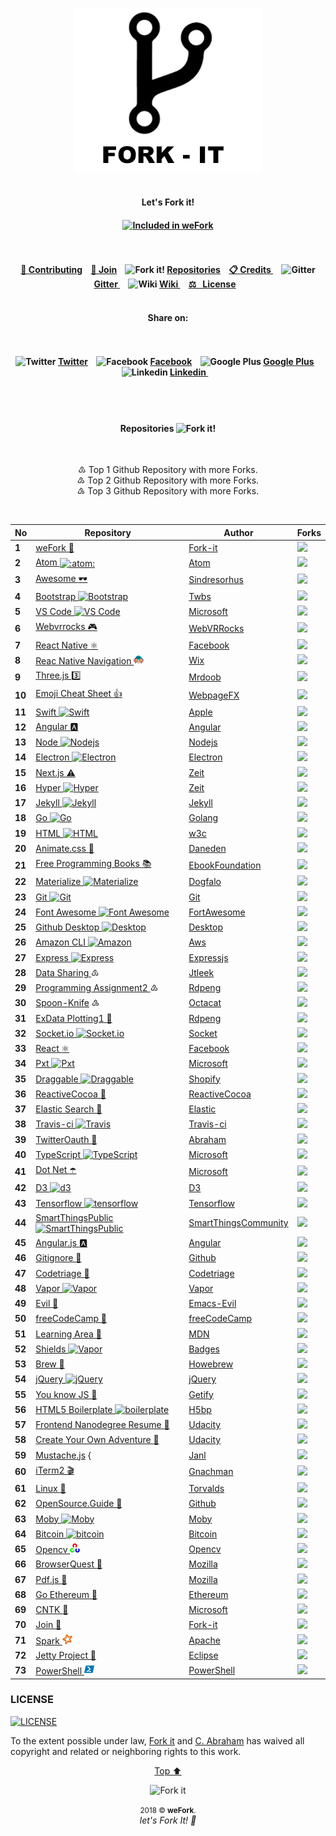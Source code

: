 <p id="top"><p>

<p align="center"><img width="300" src="assets/fork/fork-it.png" alt="Fork it!"><br><br>

<h4 align="center">Let's Fork it!<h4>

<p align="center">
<!-- Start of "INCLUDED ON WeFORK BANDGE" -->
<!-- To add you bandge to your repository, copy the code and paste it on your README file.
	VALUES TO CHANGE
	================
	● Link eg: https://github.com/fork-it/weFork/#1 ← Repository No. Value
	● Bandge Value eg: (...)badge/Included%20on%20weFork%20No.-1-0cd645.svg(...)
								   ↑ Repository No. Value
-->
<a href="https://github.com/fork-it/weFork/#1" target="_blank" title="Included In weFork"><img src="https://img.shields.io/badge/Included%20on%20weFork%20No.-1-0cd645.svg?logo=data%3Aimage%2Fpng%3Bbase64%2CiVBORw0KGgoAAAANSUhEUgAAAA4AAAAOCAYAAAAfSC3RAAAABHNCSVQICAgIfAhkiAAAAAlwSFlzAAAIEwAACBMBMzQ43AAAABl0RVh0U29mdHdhcmUAd3d3Lmlua3NjYXBlLm9yZ5vuPBoAAADgSURBVCiRpdK9LoRRGMTx3xEKsbGIZEWjFIVepd8rUKhp3AEKlUKpkIg7kIhOodyr2EblI9mg0CgoRmOT1%2BbdlWWqk8kzc57%2FyeG%2FStJKcpXkNsnab%2FMTlfMBFvGM00rhcpLzJCdJZvr%2BZCX4hiVM4bHin2H%2Bu%2FQDh4M3HuMODexV%2FCbu8YrZYZxHSS4HvNUkT0k6SVp1jHVFE9jAHHZLKb06xr4aSXbQxibesV1K6VaH6oJtrOMaW%2BiUUj5HrTWd5CZJL8nCKAR%2BMu5jBV1cjBNs4gUPhj37kFXH%2BnJ%2F1hcIFmcbnCr7pAAAAABJRU5ErkJggg%3D%3D" alt="Included in weFork"></a>
<!-- SEE BANDGE EXAMPLE @ https://github.com/fork-it/join -->
<!-- End of "INCLUDED ON WeFORK BANDGE" -->
</p>
	
<h4 align="center">
	<br><br>
	<a href="https://github.com/fork-it/weFork/blob/master/.github/CONTRIBUTING.md">🔁 Contributing</a>&nbsp;&nbsp;&nbsp;
	<a href="https://github.com/fork-it/weFork/blob/master/README.md#join"> 🤝  Join</a>&nbsp;&nbsp;&nbsp;
	<img src="assets/fork/fork15px.png" alt="Fork it!">
	<a href="#repositories">Repositories</a>&nbsp;&nbsp;&nbsp;
	<a href="https://github.com/fork-it/weFork/blob/master/credits.md">📋 Credits </a>&nbsp;&nbsp;&nbsp;
	<img src="assets/fork/gitter15px.png" alt="Gitter">
	<a href="https://gitter.im/Fork-it/Lobby"> Gitter </a>&nbsp;&nbsp;&nbsp;
	<img src="https://png.icons8.com/ios/24/000000/wikipedia.png" alt="Wiki">
	<a href="https://github.com/fork-it/weFork/wiki"> Wiki </a>&nbsp;&nbsp;&nbsp;
	<a href="#LICENSE"> ⚖ &nbsp;&nbsp;License</a>&nbsp;&nbsp;&nbsp;
	<br><br>


<h4 align="center">Share on: <h4>
<h4 align="center">
	<br><br>
	<!-- Twitter -->
	<img src="assets/icones/twitter.png" alt="Twitter">
	<a href="https://twitter.com/intent/tweet?text=Get%20your%20repository%20forked%20at%20https://github.com/fork-it/weFork">Twitter</a>&nbsp;&nbsp;&nbsp;
	<!-- Facebook -->
	<img src="assets/icones/facebook.png" alt="Facebook">
	<a href="https://www.facebook.com/sharer/sharer.php?s=100&p%5Burl%5D=https://github.com/fork-it/weFork"> Facebook</a>&nbsp;&nbsp;&nbsp;
	<!-- Google Plus -->
	<img src="assets/icones/google-plus.png" alt="Google Plus">
	<a href="https://plus.google.com/share?url=https://github.com/fork-it/weFork">Google Plus</a>&nbsp;&nbsp;&nbsp;
	<!-- Linkedin -->
	<img src="assets/icones/linkedin.png" alt="Linkedin">
	<a href="https://www.linkedin.com/sharing/share-offsite?mini=true&url=https://github.com/fork-it/weFork&title=Get%20your%20repository%20forked&summary=&source="> Linkedin </a>&nbsp;&nbsp;&nbsp;
	<br><br>
</h4>

<br><h4 id="repositories" align="center">Repositories <img src="assets/fork/fork15px.png" alt="Fork it!"></h4><br>

<p align="center">
	♳  Top 1 Github Repository with more Forks.<br>
	♴  Top 2 Github Repository with more Forks.<br>
	♵  Top 3 Github Repository with more Forks.<br>
</p><br>


<table>
<thead>
<tr>
<th>No</th>
<th>Repository</th>
<th>Author</th>
<th>Forks</th>
</tr>
</thead>
<tbody>
<tr>
<td><b id="1">1</b></td>
<td><a href="https://github.com/fork-it/weFork">weFork <g-emoji alias="repeat" fallback-src="https://assets-cdn.github.com/images/icons/emoji/unicode/1f501.png" ios-version="6.0">🔁</g-emoji> </a></td>
<td><a href="https://github.com/fork-it/weFork">Fork-it</a></td>
<td><a href="https://github.com/fork-it/weFork/fork"><img src="https://img.shields.io/github/forks/fork-it/weFork.svg?style=social&amp;label=Fork" style="max-width:100%;"></a></td>
</tr>
<tr>
<td><b id="2">2</b></td>
<td><a href="https://github.com/fork-it/atom">Atom <img class="emoji" title=":atom:" alt=":atom:" src="https://assets-cdn.github.com/images/icons/emoji/atom.png" height="20" width="20" align="absmiddle"></a></td>
<td><a href="https://github.com/atom/atom">Atom</a></td>
<td><a href="https://github.com/atom/atom/fork"><img src="https://img.shields.io/github/forks/atom/atom.svg?style=social&amp;label=Fork" style="max-width:100%;"></a></td>
</tr>
<tr>
<td><b id="3">3</b></td>
<td><a href="https://github.com/fork-it/awesome">Awesome <g-emoji alias="dark_sunglasses" fallback-src="https://assets-cdn.github.com/images/icons/emoji/unicode/1f576.png" ios-version="9.1">🕶</g-emoji></a></td>
<td><a href="https://github.com/sindresorhus/awesome">Sindresorhus</a></td>
<td><a href="https://github.com/sindresorhus/awesome/fork"><img src="https://img.shields.io/github/forks/sindresorhus/awesome.svg?style=social&amp;label=Fork" style="max-width:100%;"></a></td>
</tr>
<tr>
<td><b id="4">4</b></td>
<td><a href="https://github.com/fork-it/bootstrap">Bootstrap <img src="assets/icones/bootstrap.png" alt="Bootstrap" style="max-width:100%;"></a></td>
<td><a href="https://github.com/twbs/bootstrap">Twbs</a></td>
<td><a href="https://github.com/twbs/bootstrap/fork"><img src="https://img.shields.io/github/forks/twbs/bootstrap.svg?style=social&amp;label=Fork" style="max-width:100%;"></a></td>
</tr>
<tr>
<td><b id="5">5</b></td>
<td><a href="https://github.com/fork-it/vscode">VS Code <img src="assets/icones/visual-studio.png" alt="VS Code" style="max-width:100%;"></a></td>
<td><a href="https://github.com/Microsoft/vscode">Microsoft</a></td>
<td><a href="https://github.com/Microsoft/vscode/fork"><img src="https://img.shields.io/github/forks/Microsoft/vscode.svg?style=social&amp;label=Fork" style="max-width:100%;"></a></td>
</tr>
<tr>
<td><b id="6">6</b></td>
<td><a href="https://github.com/fork-it/webbrrocks">Webvrrocks <g-emoji alias="video_game" fallback-src="https://assets-cdn.github.com/images/icons/emoji/unicode/1f3ae.png" ios-version="6.0">🎮</g-emoji></a></td>
<td><a href="https://github.com/WebVRRocks/webvrrocks">WebVRRocks</a></td>
<td><a href="https://github.com/WebVRRocks/webvrrocks"><img src="https://img.shields.io/github/forks/WebVRRocks/webvrrocks.svg?style=social&amp;label=Fork" style="max-width:100%;"></a></td>
</tr>
<tr>
<td><b id="7">7</b></td>
<td><a href="https://github.com/fork-it/react-native">React Native <g-emoji alias="atom_symbol" fallback-src="https://assets-cdn.github.com/images/icons/emoji/unicode/269b.png" ios-version="9.1">⚛️</g-emoji></a></td>
<td><a href="https://github.com/facebook/react-native">Facebook</a></td>
<td><a href="https://github.com/facebook/react-native/fork"><img src="https://img.shields.io/github/forks/facebook/react-native.svg?style=social&amp;label=Fork" style="max-width:100%;"></a></td>
</tr>
<tr>
<td><b id="8">8</b></td>
<td><a href="https://github.com/fork-it/react-native-navigation">Reac Native Navigation <img src="assets/icones/react-native-navigation.png" alt="React Native Navigation" style="max-width:100%;"></a></td>
<td><a href="https://github.com/wix/react-native-navigation">Wix</a></td>
<td><a href="https://github.com/wix/react-native-navigation/fork"><img src="https://img.shields.io/github/forks/wix/react-native-navigation.svg?style=social&amp;label=Fork" style="max-width:100%;"></a></td>
</tr>
<tr>
<td><b id="9">9</b></td>
<td><a href="https://github.com/fork-it/three.js">Three.js <g-emoji alias="three" fallback-src="https://assets-cdn.github.com/images/icons/emoji/unicode/0033-20e3.png" ios-version="6.0">3️⃣</g-emoji></a></td>
<td><a href="https://github.com/mrdoob/three.js">Mrdoob</a></td>
<td><a href="https://github.com/mrdoob/three.js/fork"><img src="https://img.shields.io/github/forks/mrdoob/three.js.svg?style=social&amp;label=Fork" style="max-width:100%;"></a></td>
</tr>
<tr>
<td><b id="10">10</b></td>
<td><a href="https://github.com/fork-it/emoji-cheat-sheet.com">Emoji Cheat Sheet <g-emoji alias="+1" class="emoji" fallback-src="https://assets-cdn.github.com/images/icons/emoji/unicode/1f44d.png" ios-version="6.0">👍</g-emoji></a></td>
<td><a href="https://github.com/WebpageFX/emoji-cheat-sheet.com">WebpageFX</a></td>
<td><a href="https://github.com/WebpageFX/emoji-cheat-sheet.com/fork"><img src="https://img.shields.io/github/forks/WebpageFX/emoji-cheat-sheet.com.svg?style=social&amp;label=Fork" style="max-width:100%;"></a></td>
</tr>
<tr>
<td><b id="11">11</b></td>
<td><a href="https://github.com/fork-it/swift">Swift <img src="assets/icones/swift.png" alt="Swift" style="max-width:100%;"></a></td>
<td><a href="https://github.com/apple/swift">Apple</a></td>
<td><a href="https://github.com/apple/swift/fork"><img src="https://img.shields.io/github/forks/apple/swift.svg?style=social&amp;label=Fork" style="max-width:100%;"></a></td>
</tr>
<tr>
<td><b id="12">12</b></td>
<td><a href="https://github.com/fork-it/Angular">Angular <g-emoji alias="a" fallback-src="https://assets-cdn.github.com/images/icons/emoji/unicode/1f170.png" ios-version="6.0">🅰️</g-emoji></a></td>
<td><a href="https://github.com/Angular/Angular">Angular</a></td>
<td><a href="https://github.com/Angular/Angular/fork"><img src="https://img.shields.io/github/forks/Angular/Angular.svg?style=social&amp;label=Fork" style="max-width:100%;"></a></td>
</tr>
<tr>
<td><b id="13">13</b></td>
<td><a href="https://github.com/fork-it/Node">Node <img src="assets/icones/nodejs.png" alt="Nodejs" style="max-width:100%;"></a></td>
<td><a href="https://github.com/Nodejs/Node">Nodejs</a></td>
<td><a href="https://github.com/Nodejs/Node/fork"><img src="https://img.shields.io/github/forks/Nodejs/Node.svg?style=social&amp;label=Fork" style="max-width:100%;"></a></td>
</tr>
<tr>
<td><b id="14">14</b></td>
<td><a href="https://github.com/fork-it/Electron">Electron <img src="assets/icones/electron.png" alt="Electron" style="max-width:100%;"></a></td>
<td><a href="https://github.com/Electron/Electron">Electron</a></td>
<td><a href="https://github.com/Electron/Electron/fork"><img src="https://img.shields.io/github/forks/Electron/Electron.svg?style=social&amp;label=Fork" style="max-width:100%;"></a></td>
</tr>
<tr>
<td><b id="15">15</b></td>
<td><a href="https://github.com/fork-it/Next.js">Next.js <g-emoji alias="warning" fallback-src="https://assets-cdn.github.com/images/icons/emoji/unicode/26a0.png" ios-version="6.0">⚠️</g-emoji></a></td>
<td><a href="https://github.com/zeit/next.js">Zeit</a></td>
<td><a href="https://github.com/zeit/next.js/fork"><img src="https://img.shields.io/github/forks/zeit/next.js.svg?style=social&amp;label=Fork" style="max-width:100%;"></a></td>
</tr>
<tr>
<td><b id="16">16</b></td>
<td><a href="https://github.com/fork-it/Hyper">Hyper <img src="assets/icones/hyper.png" alt="Hyper" style="max-width:100%;"></a></td>
<td><a href="https://github.com/zeit/hyper">Zeit</a></td>
<td><a href="https://github.com/zeit/hyper/fork"><img src="https://img.shields.io/github/forks/zeit/hyper.svg?style=social&amp;label=Fork" style="max-width:100%;"></a></td>
</tr>
<tr>
<td><b id="17">17</b></td>
<td><a href="https://github.com/fork-it/Jekyll">Jekyll <img src="assets/icones/jekyll.png" alt="Jekyll" style="max-width:100%;"></a></td>
<td><a href="https://github.com/Jekyll/Jekyll">Jekyll</a></td>
<td><a href="https://github.com/Jekyll/Jekyll/fork"><img src="https://img.shields.io/github/forks/Jekyll/Jekyll.svg?style=social&amp;label=Fork" style="max-width:100%;"></a></td>
</tr>
<tr>
<td><b id="18">18</b></td>
<td><a href="https://github.com/fork-it/go">Go <img src="assets/icones/go.png" alt="Go" style="max-width:100%;"></a></td>
<td><a href="https://github.com/golang/go">Golang</a></td>
<td><a href="https://github.com/golang/go/fork"><img src="https://img.shields.io/github/forks/golang/go.svg?style=social&amp;label=Fork" style="max-width:100%;"></a></td>
</tr>
<tr>
<td><b id="19">19</b></td>
<td><a href="https://github.com/fork-it/html">HTML <img src="assets/icones/html5.png" alt="HTML" style="max-width:100%;"></a></td>
<td><a href="https://github.com/w3c/html">w3c</a></td>
<td><a href="https://github.com/w3c/html/fork"><img src="https://img.shields.io/github/forks/w3c/html.svg?style=social&amp;label=Fork" style="max-width:100%;"></a></td>
</tr>
<tr>
<td><b id="20">20</b></td>
<td><a href="https://github.com/fork-it/Animate.css">Animate.css <g-emoji alias="popcorn" fallback-src="https://assets-cdn.github.com/images/icons/emoji/unicode/1f37f.png" ios-version="9.1">🍿</g-emoji></a></td>
<td><a href="https://github.com/daneden/animate.css">Daneden</a></td>
<td><a href="https://github.com/daneden/animate.css/fork"><img src="https://img.shields.io/github/forks/daneden/animate.css.svg?style=social&amp;label=Fork" style="max-width:100%;"></a></td>
</tr>
<tr>
<td><b id="21">21</b></td>
<td><a href="https://github.com/fork-it/free-programming-books">Free Programming Books <g-emoji alias="books" fallback-src="https://assets-cdn.github.com/images/icons/emoji/unicode/1f4da.png" ios-version="6.0">📚</g-emoji></a></td>
<td><a href="https://github.com/EbookFoundation/free-programming-books">EbookFoundation</a></td>
<td><a href="https://github.com/EbookFoundation/free-programming-books/fork"><img src="https://img.shields.io/github/forks/EbookFoundation/free-programming-books.svg?style=social&amp;label=Fork" style="max-width:100%;"></a></td>
</tr>
<tr>
<td><b id="22">22</b></td>
<td><a href="https://github.com/fork-it/Materialize">Materialize <img src="assets/icones/materialize.png" alt="Materialize" style="max-width:100%;"></a></td>
<td><a href="https://github.com/Dogfalo/materialize">Dogfalo</a></td>
<td><a href="https://github.com/Dogfalo/materialize/fork"><img src="https://img.shields.io/github/forks/Dogfalo/materialize.svg?style=social&amp;label=Fork" style="max-width:100%;"></a></td>
</tr>
<tr>
<td><b id="23">23</b></td>
<td><a href="https://github.com/fork-it/git">Git <img src="assets/icones/git.png" alt="Git" style="max-width:100%;"></a></td>
<td><a href="https://github.com/git/git">Git</a></td>
<td><a href="https://github.com/git/git/fork"><img src="https://img.shields.io/github/forks/git/git.svg?style=social&amp;label=Fork" style="max-width:100%;"></a></td>
</tr>
<tr>
<td><b id="24">24</b></td>
<td><a href="https://github.com/fork-it/Font-Awesome">Font Awesome <img src="assets/icones/font-awesome.png" alt="Font Awesome" style="max-width:100%;"></a></td>
<td><a href="https://github.com/FortAwesome/Font-Awesome">FortAwesome</a></td>
<td><a href="https://github.com/FortAwesome/Font-Awesome/fork"><img src="https://img.shields.io/github/forks/FortAwesome/Font-Awesome.svg?style=social&amp;label=Fork" style="max-width:100%;"></a></td>
</tr>
<tr>
<td><b id="25">25</b></td>
<td><a href="https://github.com/fork-it/Desktop">Github Desktop <img src="assets/icones/github-desktop.png" alt="Desktop" style="max-width:100%;"></a></td>
<td><a href="https://github.com/Desktop/Desktop">Desktop</a></td>
<td><a href="https://github.com/Desktop/Desktop/fork"><img src="https://img.shields.io/github/forks/Desktop/Desktop.svg?style=social&amp;label=Fork" style="max-width:100%;"></a></td>
</tr>
<tr>
<td><b id="26">26</b></td>
<td><a href="https://github.com/fork-it/aws-cli">Amazon CLI <img src="assets/icones/amazon.png" alt="Amazon" style="max-width:100%;"></a></td>
<td><a href="https://github.com/aws/aws-cli">Aws</a></td>
<td><a href="https://github.com/Desktop/Desktop/fork"><img src="https://img.shields.io/github/forks/aws/aws-cli.svg?style=social&amp;label=Fork" style="max-width:100%;"></a></td>
</tr>
<tr>
<td><b id="27">27</b></td>
<td><a href="https://github.com/fork-it/express">Express <img src="assets/icones/express.png" alt="Express" style="max-width:100%;"> </a></td>
<td><a href="https://github.com/expressjs/express">Expressjs</a></td>
<td><a href="https://github.com/expressjs/express/fork"><img src="https://img.shields.io/github/forks/expressjs/express.svg?style=social&amp;label=Fork" style="max-width:100%;"></a></td>
</tr>
<tr>
<td><b id="28">28</b></td>
<td><a href="https://github.com/fork-it/datasharing">Data Sharing </a> ♳</td>
<td><a href="https://github.com/jtleek/datasharing">Jtleek</a></td>
<td><a href="https://github.com/jtleek/datasharing/fork"><img src="https://img.shields.io/github/forks/jtleek/datasharing.svg?style=social&amp;label=Fork" style="max-width:100%;"></a></td>
</tr>
<tr>
<td><b id="29">29</b></td>
<td><a href="https://github.com/fork-it/programmingassignment2">Programming Assignment2 </a> ♴</td>
<td><a href="https://github.com/rdpeng/ProgrammingAssignment2">Rdpeng</a></td>
<td><a href="https://github.com/rdpeng/ProgrammingAssignment2/fork"><img src="https://img.shields.io/github/forks/rdpeng/ProgrammingAssignment2.svg?style=social&amp;label=Fork" style="max-width:100%;"></a></td>
</tr>
<tr>
<td><b id="30">30</b></td>
<td><a href="https://github.com/fork-it/Spoon-Knife">Spoon-Knife</a> ♵</td>
<td><a href="https://github.com/octocat/Spoon-Knife">Octacat</a></td>
<td><a href="https://github.com/octocat/Spoon-Knife/fork"><img src="https://img.shields.io/github/forks/octocat/Spoon-Knife.svg?style=social&amp;label=Fork" style="max-width:100%;"></a></td>
</tr>
<tr>
<td><b id="31">31</b></td>
<td><a href="https://github.com/fork-it/ExData_Plotting1">ExData Plotting1 <g-emoji alias="ice_hockey" fallback-src="https://assets-cdn.github.com/images/icons/emoji/unicode/1f3d2.png" ios-version="9.1">🏒</g-emoji></a></td>
<td><a href="https://github.com/rdpeng/ExData_Plotting1">Rdpeng</a></td>
<td><a href="https://github.com/rdpeng/ExData_Plotting1/fork"><img src="https://img.shields.io/github/forks/rdpeng/ExData_Plotting1.svg?style=social&amp;label=Fork" style="max-width:100%;"></a></td>
</tr>
<tr>
<td><b id="32">32</b></td>
<td><a href="https://github.com/fork-it/socket.io">Socket.io <img src="assets/icones/socket-io.png" alt="Socket.io" style="max-width:100%;"></a></td>
<td><a href="https://github.com/socketio/socket.io">Socket</a></td>
<td><a href="https://github.com/socketio/socket.io/fork"><img src="https://img.shields.io/github/forks/socketio/socket.io.svg?style=social&amp;label=Fork" style="max-width:100%;"></a></td>
</tr>
<tr>
<td><b id="33">33</b></td>
<td><a href="https://github.com/fork-it/react">React <g-emoji alias="atom_symbol" fallback-src="https://assets-cdn.github.com/images/icons/emoji/unicode/269b.png" ios-version="9.1">⚛️</g-emoji></a></td>
<td><a href="https://github.com/facebook/react">Facebook</a></td>
<td><a href="https://github.com/facebook/react/fork"><img src="https://img.shields.io/github/forks/facebook/react.svg?style=social&amp;label=Fork" style="max-width:100%;"></a></td>
</tr>
<tr>
<td><b id="34">34</b></td>
<td><a href="https://github.com/fork-it/Pxt">Pxt <img src="assets/icones/pxt.png" alt="Pxt" style="max-width:100%;"></a></td>
<td><a href="https://github.com/Microsoft/pxt">Microsoft</a></td>
<td><a href="https://github.com/Microsoft/pxt/fork"><img src="https://img.shields.io/github/forks/Microsoft/pxt.svg?style=social&amp;label=Fork" style="max-width:100%;"></a></td>
</tr>
<tr>
<td><b id="35">35</b></td>
<td><a href="https://github.com/fork-it/Draggable">Draggable <img src="assets/icones/draggable.png" alt="Draggable" style="max-width:100%;"></a></td>
<td><a href="https://github.com/Shopify/draggable">Shopify</a></td>
<td><a href="https://github.com/Shopify/draggable/fork"><img src="https://img.shields.io/github/forks/Shopify/draggable.svg?style=social&amp;label=Fork" style="max-width:100%;"></a></td>
</tr>
<tr>
<td><b id="36">36</b></td>
<td><a href="https://github.com/fork-it/ReactiveCocoa">ReactiveCocoa 🥥</a></td>
<td><a href="https://github.com/ReactiveCocoa/ReactiveCocoa">ReactiveCocoa</a></td>
<td><a href="https://github.com/ReactiveCocoa/ReactiveCocoa/fork"><img src="https://img.shields.io/github/forks/ReactiveCocoa/ReactiveCocoa.svg?style=social&amp;label=Fork" style="max-width:100%;"></a></td>
</tr>
<tr>
<td><b id="37">37</b></td>
<td><a href="https://github.com/fork-it/elasticsearch">Elastic Search <g-emoji alias="anger" fallback-src="https://assets-cdn.github.com/images/icons/emoji/unicode/1f4a2.png" ios-version="6.0">💢</g-emoji></a></td>
<td><a href="https://github.com/elastic/elasticsearch">Elastic</a></td>
<td><a href="https://github.com/elastic/elasticsearch/fork"><img src="https://img.shields.io/github/forks/elastic/elasticsearch.svg?style=social&amp;label=Fork" style="max-width:100%;"></a></td>
</tr>
<tr>
<td><b id="38">38</b></td>
<td><a href="https://github.com/fork-it/travis-ci">Travis-ci <img src="assets/icones/travis.png" alt="Travis" style="max-width:100%;"></a></td>
<td><a href="https://github.com/travis-ci/travis-ci">Travis-ci</a></td>
<td><a href="https://github.com/travis-ci/travis-ci/fork"><img src="https://img.shields.io/github/forks/travis-ci/travis-ci.svg?style=social&amp;label=Fork" style="max-width:100%;"></a></td>
</tr>
<tr>
<td><b id="39">39</b></td>
<td><a href="https://github.com/fork-it/twitteroauth">TwitterOauth <g-emoji alias="dash" fallback-src="https://assets-cdn.github.com/images/icons/emoji/unicode/1f4a8.png" ios-version="6.0">💨</g-emoji> </a></td>
<td><a href="https://github.com/abraham/twitteroauth">Abraham</a></td>
<td><a href="https://github.com/abraham/twitteroauth/fork"><img src="https://img.shields.io/github/forks/abraham/twitteroauth.svg?style=social&amp;label=Fork" style="max-width:100%;"></a></td>
</tr>
<tr>
<td><b id="40">40</b></td>
<td><a href="https://github.com/fork-it/TypeScript">TypeScript <img src="assets/icones/typescript.png" alt="TypeScript" style="max-width:100%;"></a></td>
<td><a href="https://github.com/Microsoft/TypeScript">Microsoft</a></td>
<td><a href="https://github.com/Microsoft/TypeScript/fork"><img src="https://img.shields.io/github/forks/Microsoft/TypeScript.svg?style=social&amp;label=Fork" style="max-width:100%;"></a></td>
</tr>
<tr>
<td><b id="41">41</b></td>
<td><a href="https://github.com/fork-it/dotnet">Dot Net <g-emoji alias="open_umbrella" fallback-src="https://assets-cdn.github.com/images/icons/emoji/unicode/2602.png" ios-version="9.1">☂️</g-emoji></a></td>
<td><a href="https://github.com/Microsoft/Dotnet">Microsoft</a></td>
<td><a href="https://github.com/Microsoft/dotnet/fork"><img src="https://img.shields.io/github/forks/Microsoft/dotnet.svg?style=social&amp;label=Fork" style="max-width:100%;"></a></td>
</tr>
<tr>
<td><b id="42">42</b></td>
<td><a href="https://github.com/fork-it/d3">D3 <img src="assets/icones/d3.png" alt="d3" style="max-width:100%;"></a></td>
<td><a href="https://github.com/d3/d3">D3</a></td>
<td><a href="https://github.com/d3/d3/fork"><img src="https://img.shields.io/github/forks/d3/d3.svg?style=social&amp;label=Fork" style="max-width:100%;"></a></td>
</tr>
<tr>
<td><b id="43">43</b></td>
<td><a href="https://github.com/fork-it/tensorflow">Tensorflow <img src="assets/icones/tensorflow.png" alt="tensorflow" style="max-width:100%;"></a></td>
<td><a href="https://github.com/tensorflow/tensorflow">Tensorflow</a></td>
<td><a href="https://github.com/tensorflow/tensorflow/fork"><img src="https://img.shields.io/github/forks/tensorflow/tensorflow.svg?style=social&amp;label=Fork" style="max-width:100%;"></a></td>
</tr>
<tr>
<td><b id="44">44</b></td>
<td><a href="https://github.com/fork-it/SmartThingsPublic">SmartThingsPublic <img src="assets/icones/stp.png" alt="SmartThingsPublic" style="max-width:100%;"></a></td>
<td><a href="https://github.com/tensorflow/tensorflow">SmartThingsCommunity</a></td>
<td><a href="https://github.com/SmartThingsCommunity/SmartThingsPublic/fork"><img src="https://img.shields.io/github/forks/SmartThingsCommunity/SmartThingsPublic.svg?style=social&amp;label=Fork" style="max-width:100%;"></a></td>
</tr>
<tr>
<td><b id="45">45</b></td>
<td><a href="https://github.com/fork-it/Angular.js">Angular.js <g-emoji alias="a" fallback-src="https://assets-cdn.github.com/images/icons/emoji/unicode/1f170.png" ios-version="6.0">🅰️</g-emoji></a></td>
<td><a href="https://github.com/Angular/Angular.js">Angular</a></td>
<td><a href="https://github.com/Angular/Angular.js/fork"><img src="https://img.shields.io/github/forks/Angular/Angular.js.svg?style=social&amp;label=Fork" style="max-width:100%;"></a></td>
</tr>
<tr>
<td><b id="46">46</b></td>
<td><a href="https://github.com/fork-it/Gitignore">Gitignore <g-emoji alias="space_invader" fallback-src="https://assets-cdn.github.com/images/icons/emoji/unicode/1f47e.png" ios-version="6.0">👾</g-emoji></a></td>
<td><a href="https://github.com/Github/Gitignore">Github</a></td>
<td><a href="https://github.com/Github/Gitignore/fork"><img src="https://img.shields.io/github/forks/Github/Gitignore.svg?style=social&amp;label=Fork" style="max-width:100%;"></a></td>
</tr>
<tr>
<td><b id="47">47</b></td>
<td><a href="https://github.com/fork-it/Codetriage">Codetriage <g-emoji alias="small_red_triangle" fallback-src="https://assets-cdn.github.com/images/icons/emoji/unicode/1f53a.png" ios-version="6.0">🔺</g-emoji></a></td>
<td><a href="https://github.com/Codetriage/Codetriage">Codetriage</a></td>
<td><a href="https://github.com/Codetriage/Codetriage/fork"><img src="https://img.shields.io/github/forks/Codetriage/Codetriage.svg?style=social&amp;label=Fork" style="max-width:100%;"></a></td>
</tr>
<tr>
<td><b id="48">48</b></td>
<td><a href="https://github.com/fork-it/vapor">Vapor <img src="assets/icones/vapor.png" alt="Vapor" style="max-width:100%;"></a></td>
<td><a href="https://github.com/vapor/vapor">Vapor</a></td>
<td><a href="https://github.com/emacs-evil/evil/fork"><img src="https://img.shields.io/github/forks/vapor/vapor.svg?style=social&amp;label=Fork" style="max-width:100%;"></a></td>
</tr>
<tr>
<td><b id="49">49</b></td>
<td><a href="https://github.com/fork-it/evil">Evil <g-emoji alias="pig_nose" fallback-src="https://assets-cdn.github.com/images/icons/emoji/unicode/1f43d.png" ios-version="6.0">🐽</g-emoji></a></td>
<td><a href="https://github.com/emacs-evil/evil">Emacs-Evil</a></td>
<td><a href="https://github.com/emacs-evil/evil/fork"><img src="https://img.shields.io/github/forks/emacs-evil/evil.svg?style=social&amp;label=Fork" style="max-width:100%;"></a></td>
</tr>
<tr>
<td><b id="50">50</b></td>
<td><a href="https://github.com/fork-it/freeCodeCamp">freeCodeCamp <g-emoji alias="green_book" fallback-src="https://assets-cdn.github.com/images/icons/emoji/unicode/1f4d7.png" ios-version="6.0">📗</g-emoji></a></td>
<td><a href="https://github.com/freeCodeCamp">freeCodeCamp</a></td>
<td><a href="https://github.com/freeCodeCamp/freeCodeCamp/fork"><img src="https://img.shields.io/github/forks/freeCodeCamp/freeCodeCamp.svg?style=social&amp;label=Fork" style="max-width:100%;"></a></td>
</tr>
<tr>
<td><b id="51">51</b></td>
<td><a href="https://github.com/fork-it/learning-area">Learning Area <g-emoji alias="fox_face" fallback-src="https://assets-cdn.github.com/images/icons/emoji/unicode/1f98a.png" ios-version="10.2">🦊</g-emoji></a></td>
<td><a href="https://github.com/mdn/learning-area">MDN</a></td>
<td><a href="https://github.com/mdn/learning-area/fork"><img src="https://img.shields.io/github/forks/mdn/learning-area.svg?style=social&amp;label=Fork" style="max-width:100%;"></a></td>
</tr>
<tr>
<td><b id="52">52</b></td>
<td><a href="https://github.com/fork-it/Shields">Shields <img src="assets/icones/shields.png" alt="Vapor" style="max-width:100%;"></a></td>
<td><a href="https://github.com/badges/shields">Badges</a></td>
<td><a href="https://github.com/badges/shields/fork"><img src="https://img.shields.io/github/forks/badges/shields.svg?style=social&amp;label=Fork" style="max-width:100%;"></a></td>
</tr>
<tr>
<td><b id="53">53</b></td>
<td><a href="https://github.com/fork-it/brew">Brew <g-emoji alias="beer" fallback-src="https://assets-cdn.github.com/images/icons/emoji/unicode/1f37a.png" ios-version="6.0">🍺</g-emoji></a></td>
<td><a href="https://github.com/Homebrew/brew">Howebrew</a></td>
<td><a href="https://github.com/Homebrew/brew/fork"><img src="https://img.shields.io/github/forks/Homebrew/brew.svg?style=social&amp;label=Fork" style="max-width:100%;"></a></td>
</tr>
<tr>
<td><b id="54">54</b></td>
<td><a href="https://github.com/fork-it/jquery">jQuery <img src="assets/icones/jquery.png" alt="jQuery" style="max-width:100%;"></a></td>
<td><a href="https://github.com/jquery/jquery">jQuery</a></td>
<td><a href="https://github.com/jquery/jquery/fork"><img src="https://img.shields.io/github/forks/jquery/jquery.svg?style=social&amp;label=Fork" style="max-width:100%;"></a></td>
</tr>
<tr>
<td><b id="55">55</b></td>
<td><a href="https://github.com/fork-it/You-Dont-Know-JS">You know JS <g-emoji alias="blowfish" fallback-src="https://assets-cdn.github.com/images/icons/emoji/unicode/1f421.png" ios-version="6.0">🐡</g-emoji></a></td>
<td><a href="https://github.com/getify/You-Dont-Know-JS">Getify</a></td>
<td><a href="https://github.com/getify/You-Dont-Know-JS/fork"><img src="https://img.shields.io/github/forks/getify/You-Dont-Know-JS.svg?style=social&amp;label=Fork" style="max-width:100%;"></a></td>
</tr>
<tr>
<td><b id="56">56</b></td>
<td><a href="https://github.com/fork-it/html5-boilerplate">HTML5 Boilerplate <img src="assets/icones/boilerplate.png" alt="boilerplate" style="max-width:100%;"></a></td>
<td><a href="https://github.com/h5bp/html5-boilerplate">H5bp</a></td>
<td><a href="https://github.com/h5bp/html5-boilerplate/fork"><img src="https://img.shields.io/github/forks/h5bp/html5-boilerplate.svg?style=social&amp;label=Fork" style="max-width:100%;"></a></td>
</tr>
<tr>
<td><b id="57">57</b></td>
<td><a href="https://github.com/fork-it/frontend-nanodegree-resume">Frontend Nanodegree Resume <g-emoji alias="mushroom" fallback-src="https://assets-cdn.github.com/images/icons/emoji/unicode/1f344.png" ios-version="6.0">🍄</g-emoji></a></td>
<td><a href="https://github.com/udacity/frontend-nanodegree-resume">Udacity</a></td>
<td><a href="https://github.com/udacity/frontend-nanodegree-resume/fork"><img src="https://img.shields.io/github/forks/udacity/frontend-nanodegree-resume.svg?style=social&amp;label=Fork" style="max-width:100%;"></a></td>
</tr>
<tr>
<td><b id="58">58</b></td>
<td><a href="https://github.com/fork-it/create-your-own-adventure">Create Your Own Adventure  <g-emoji alias="ocean" fallback-src="https://assets-cdn.github.com/images/icons/emoji/unicode/1f30a.png" ios-version="6.0">🌊</g-emoji></a></td>
<td><a href="https://github.com/udacity/create-your-own-adventure">Udacity</a></td>
<td><a href="https://github.com/udacity/create-your-own-adventure/fork"><img src="https://img.shields.io/github/forks/udacity/create-your-own-adventure.svg?style=social&amp;label=Fork" style="max-width:100%;"></a></td>
</tr>
<tr>
<td><b id="59">59</b></td>
<td><a href="https://github.com/fork-it/mustache.js">Mustache.js</a> {</td>
<td><a href="https://github.com/janl/mustache.js">Janl</a></td>
<td><a href="https://github.com/janl/mustache.js/fork"><img src="https://img.shields.io/github/forks/janl/mustache.js.svg?style=social&amp;label=Fork" style="max-width:100%;"></a></td>
</tr>
<tr>
<td><b id="60">60</b></td>
<td><a href="https://github.com/fork-it/iTerm2">iTerm2 <g-emoji alias="clapper" fallback-src="https://assets-cdn.github.com/images/icons/emoji/unicode/1f3ac.png" ios-version="6.0">🎬</g-emoji></a></td>
<td><a href="https://github.com/gnachman/iTerm2">Gnachman</a></td>
<td><a href="https://github.com/gnachman/iTerm2/fork"><img src="https://img.shields.io/github/forks/gnachman/iTerm2.svg?style=social&amp;label=Fork" style="max-width:100%;"></a></td>
</tr>
<tr>
<td><b id="61">61</b></td>
<td><a href="https://github.com/fork-it/Linux">Linux <g-emoji alias="penguin" fallback-src="https://assets-cdn.github.com/images/icons/emoji/unicode/1f427.png" ios-version="6.0">🐧</g-emoji></a></td>
<td><a href="https://github.com/torvalds/linux">Torvalds</a></td>
<td><a href="https://github.com/torvalds/linux/fork"><img src="https://img.shields.io/github/forks/torvalds/linux.svg?style=social&amp;label=Fork" style="max-width:100%;"></a></td>
</tr>
<tr>
<td><b id="62">62</b></td>
<td><a href="https://github.com/fork-it/opensource.guide">OpenSource.Guide <g-emoji alias="vertical_traffic_light" fallback-src="https://assets-cdn.github.com/images/icons/emoji/unicode/1f6a6.png" ios-version="6.0">🚦</g-emoji></a></td>
<td><a href="https://github.com/Github/opensource.guide">Github</a></td>
<td><a href="https://github.com/Github/opensource.guide/fork"><img src="https://img.shields.io/github/forks/Github/opensource.guide.svg?style=social&amp;label=Fork" style="max-width:100%;"></a></td>
</tr>
<tr>
<td><b id="63">63</b></td>
<td><a href="https://github.com/fork-it/moby">Moby <img src="assets/icones/moby.png" alt="Moby" style="max-width:100%;"></a></td>
<td><a href="https://github.com/moby/moby">Moby</a></td>
<td><a href="https://github.com/moby/moby/fork"><img src="https://img.shields.io/github/forks/moby/moby.svg?style=social&amp;label=Fork" style="max-width:100%;"></a></td>
</tr>
<tr>
<td><b id="64">64</b></td>
<td><a href="https://github.com/fork-it/bitcoin">Bitcoin <img src="assets/icones/bitcoin.png" alt="bitcoin" style="max-width:100%;"></a></td>
<td><a href="https://github.com/bitcoin/bitcoin">Bitcoin</a></td>
<td><a href="https://github.com/bitcoin/bitcoin/fork"><img src="https://img.shields.io/github/forks/bitcoin/bitcoin.svg?style=social&amp;label=Fork" style="max-width:100%;"></a></td>
</tr>
<tr>
<td><b id="65">65</b></td>
<td><a href="https://github.com/fork-it/opencv">Opencv <img src="assets/icones/opencv.png" alt="opencv" style="max-width:100%;"></a></td>
<td><a href="https://github.com/opencv/opencv">Opencv</a></td>
<td><a href="https://github.com/opencv/opencv/fork"><img src="https://img.shields.io/github/forks/opencv/opencv.svg?style=social&amp;label=Fork" style="max-width:100%;"></a></td>
</tr>
<tr>
<td><b id="66">66</b></td>
<td><a href="https://github.com/fork-it/BrowserQuest">BrowserQuest <g-emoji alias="walking_man" fallback-src="https://assets-cdn.github.com/images/icons/emoji/unicode/1f6b6.png" ios-version="6.0">🚶</g-emoji></a></td>
<td><a href="https://github.com/mozilla/BrowserQuest">Mozilla</a></td>
<td><a href="https://github.com/mozilla/BrowserQuest/fork"><img src="https://img.shields.io/github/forks/mozilla/BrowserQuest.svg?style=social&amp;label=Fork" style="max-width:100%;"></a></td>
</tr>
<tr>
<td><b id="67">67</b></td>
<td><a href="https://github.com/fork-it/pdf.js">Pdf.js <g-emoji alias="page_with_curl" fallback-src="https://assets-cdn.github.com/images/icons/emoji/unicode/1f4c3.png" ios-version="6.0">📃</g-emoji></a></td>
<td><a href="https://github.com/mozilla/pdf.js">Mozilla</a></td>
<td><a href="https://github.com/mozilla/pdf.js/fork"><img src="https://img.shields.io/github/forks/mozilla/pdf.js.svg?style=social&amp;label=Fork" style="max-width:100%;"></a></td>
</tr>
<tr>
<td><b id="68">68</b></td>
<td><a href="https://github.com/fork-it/go-ethereum">Go Ethereum 🥣</a></td>
<td><a href="https://github.com/ethereum/go-ethereum">Ethereum</a></td>
<td><a href="https://github.com/ethereum/go-ethereum/fork"><img src="https://img.shields.io/github/forks/ethereum/go-ethereum.svg?style=social&amp;label=Fork" style="max-width:100%;"></a></td>
</tr>
<tr>
<td><b id="69">69</b></td>
<td><a href="https://github.com/fork-it/CNTK">CNTK <g-emoji alias="beginner" fallback-src="https://assets-cdn.github.com/images/icons/emoji/unicode/1f530.png" ios-version="6.0">🔰</g-emoji></a></td>
<td><a href="https://github.com/Microsoft/CNTK">Microsoft</a></td>
<td><a href="https://github.com/Microsoft/CNTK/fork"><img src="https://img.shields.io/github/forks/Microsoft/CNTK.svg?style=social&amp;label=Fork" style="max-width:100%;"></a></td>
</tr>
<tr>
<td><b id="70">70</b></td>
<td><a href="https://github.com/fork-it/Join">Join <g-emoji alias="handshake" fallback-src="https://assets-cdn.github.com/images/icons/emoji/unicode/1f91d.png" ios-version="10.2">🤝</g-emoji> </a></td>
<td><a href="https://github.com/fork-it/Join">Fork-it</a></td>
<td><a href="https://github.com/fork-it/Join/fork"><img src="https://img.shields.io/github/forks/fork-it/Join.svg?style=social&amp;label=Fork" style="max-width:100%;"></a></td>
</tr>
<tr>
<td><b id="71">71</b></td>
<td><a href="https://github.com/fork-it/spark">Spark <img src="assets/icones/spark.png" alt="spark" style="max-width:100%;"></a></td>
<td><a href="https://github.com/apache/spark">Apache</a></td>
<td><a href="https://github.com/apache/spark/fork"><img src="https://img.shields.io/github/forks/apache/spark.svg?style=social&amp;label=Fork" style="max-width:100%;"></a></td>
</tr>
<tr>	
<td><b id="72">72</b></td>
<td><a href="https://github.com/fork-it/jetty.project">Jetty Project 🧢 </a></td>
<td><a href="https://github.com/eclipse/jetty.project">Eclipse</a></td>
<td><a href="https://github.com/eclipse/jetty.project/fork"><img src="https://img.shields.io/github/forks/eclipse/jetty.project.svg?style=social&amp;label=Fork" style="max-width:100%;"></a></td>
</tr>
<tr>
<td><b id="73">73</b></td>
<td><a href="https://github.com/fork-it/PowerShell">PowerShell <img src="assets/icones/powershell.png" alt="PowerShell" style="max-width:100%;"></a></td>
<td><a href="https://github.com/PowerShell/PowerShell">PowerShell</a></td>
<td><a href="https://github.com/PowerShell/PowerShell/fork"><img src="https://img.shields.io/github/forks/PowerShell/PowerShell.svg?style=social&amp;label=Fork" style="max-width:100%;"></a></td>
</tr>
</tbody></table>

<h3 id="LICENSE">LICENSE</h3>

<p><a href="https://github.com/fork-it/weFork/blob/master/LICENSE"><img src="assets/icones/mit-license.png" alt="LICENSE"></a></p>

<p>To the extent possible under law, <a href="https://github.com/fork-it">Fork it</a> and <a href="https://github.com/19cah">C. Abraham</a> has waived all copyright and related or neighboring rights to this work.</p>

<p align="center">
	<a href="#top">Top ⬆️ </a>
</p>
<p align="center">
	<img src="assets/fork/fork50px.png" alt="Fork it">
</p>
<p align="center">
	<small>2018 &copy <b>weFork</b>. </small><br>
	<em>let's Fork It! 🦋</em>
</p>
